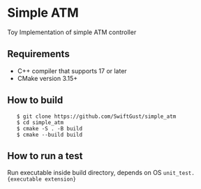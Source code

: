 # Simple ATM
Toy Implementation of simple ATM controller
## Requirements
- C++ compiler that supports 17 or later
- CMake version 3.15+
## How to build
```
   $ git clone https://github.com/SwiftGust/simple_atm
   $ cd simple_atm
   $ cmake -S . -B build
   $ cmake --build build
```

## How to run a test 
Run executable inside build directory, depends on OS
`unit_test.{executable extension}`